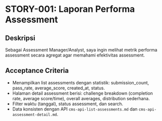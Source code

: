 # STORY-001: Laporan Performa Assessment

## Deskripsi
Sebagai Assessment Manager/Analyst, saya ingin melihat metrik performa assessment secara agregat agar memahami efektivitas assessment.

## Acceptance Criteria
- Menampilkan list assessments dengan statistik: submission_count, pass_rate, average_score, created_at, status.
- Halaman detail assessment berisi: challenge breakdown (completion rate, average score/time), overall averages, distribution sederhana.
- Filter waktu (tanggal), status assessment, dan search.
- Data konsisten dengan API `cms-api-list-assessments.md` dan `cms-api-assessment-detail.md`.

